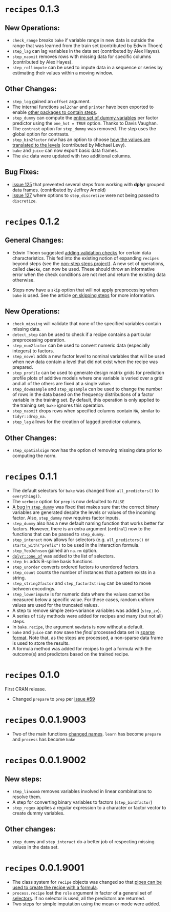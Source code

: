 # `recipes` 0.1.3

## New Operations:

* `check_range` breaks `bake` if variable range in new data is outside the range that was learned from the train set (contributed by Edwin Thoen)
* `step_lag` can lag variables in the data set (contributed by Alex Hayes).
* `step_naomit` removes rows with missing data for specific columns (contributed by Alex Hayes). 
* `step_rollimpute` can be used to impute data in a sequence or series by estimating their values within a moving window. 

## Other Changes:

 * `step_log` gained an `offset` argument. 
 * The internal functions `sel2char` and `printer` have been exported to enable [other packages to contain steps](https://github.com/topepo/recipes/issues/122).
 * `step_dummy` can compute the [entire set of dummy variables](https://github.com/topepo/recipes/issues/145) per factor predictor using the `one_hot = TRUE` option. Thanks to Davis Vaughan. 
 * The `contrast` option for `step_dummy` was removed. The step uses the global option for contrasts. 
 * `step_bin2factor` now has an option to choose [how the values are translated to the levels](https://github.com/topepo/recipes/issues/142) (contributed by Michael Levy).
 * `bake` and `juice` can now export basic data frames. 
 * The `okc` data were updated with two additional columns. 

## Bug Fixes: 
  
 * [issue 125](https://github.com/topepo/recipes/issues/125) that prevented several steps from working with **dplyr** grouped data frames. (contributed by Jeffrey Arnold)
 *  [issue 127](https://github.com/topepo/recipes/issues/127) where options to `step_discretize` were not being passed to `discretize`.

# `recipes` 0.1.2

## General Changes:

* Edwin Thoen suggested [adding validation checks](https://github.com/topepo/recipes/pull/104) for certain data characteristics. This fed into the existing notion of expanding `recipes` beyond steps (see the [non-step steps project](https://github.com/topepo/recipes/projects)). A new set of operations, called **`checks`**, can now be used. These should throw an informative error when the check conditions are not met and return the existing data otherwise. 

* Steps now have a `skip` option that will not apply preprocessing when `bake` is used. See the article [on skipping steps](https://topepo.github.io/recipes/articles/Skipping.html) for more information. 


## New Operations:

 * `check_missing` will validate that none of the specified variables contain missing data. 
 * `detect_step` can be used to check if a recipe contains a particular preprocessing operation.
 * `step_num2factor` can be used to convert numeric data (especially integers) to factors. 
 * `step_novel` adds a new factor level to nominal variables that will be used when new data contain a level that did not exist when the recipe was prepared. 
 * `step_profile` can be used to generate design matrix grids for prediction profile plots of additive models where one variable is varied over a grid and all of the others are fixed at a single value. 
 * `step_downsample` and `step_upsample` can be used to change the number of rows in the data based on the frequency distributions of a factor variable in the training set. By default, this operation is only applied to the training set; `bake` ignores this operation.
 * `step_naomit` drops rows when specified columns contain `NA`, similar to `tidyr::drop_na`.
 * `step_lag` allows for the creation of lagged predictor columns.

## Other Changes:

* `step_spatialsign` now has the option of removing missing data prior to computing the norm.


# `recipes` 0.1.1

* The default selectors for `bake` was changed from `all_predictors()` to `everything()`. 
* The `verbose` option for `prep` is now defaulted to `FALSE`
* [A bug in `step_dummy`](https://github.com/topepo/recipes/issues/83) was fixed that makes sure that the correct binary variables are generated despite the levels or values of the incoming factor. Also, `step_dummy` now requires factor inputs.
* `step_dummy` also has a new default naming function that works better for factors. However, there is an extra argument (`ordinal`) now to the functions that can be passed to `step_dummy`.  
* `step_interact` now allows for selectors (e.g. `all_predictors()` or `starts_with("prefix")` to be used in the interaction formula. 
* `step_YeoJohnson` gained an `na.rm` option.
* [`dplyr::one_of`](https://github.com/topepo/recipes/issues/85) was added to the list of selectors.
* `step_bs` adds B-spline basis functions. 
* `step_unorder` converts ordered factors to unordered factors. 
* `step_count` counts the number of instances that a pattern exists in a string. 
* `step_string2factor` and `step_factor2string` can be used to move between encodings. 
* `step_lowerimpute` is for numeric data where the values cannot be measured below a specific value. For these cases, random uniform values are used for the truncated values.  
* A step to remove simple zero-variance variables was added (`step_zv`).
* A series of `tidy` methods were added for recipes and many (but not all) steps. 
* In `bake.recipe`, the argument `newdata` is now without a default. 
* `bake` and `juice` can now save the _final_ processed data set in [sparse format](https://github.com/topepo/recipes/issues/49). Note that, as the steps are processed, a non-sparse data frame is used to store the results. 
* A formula method was added for recipes to get a formula with the outcome(s) and predictors based on the trained recipe. 

# `recipes` 0.1.0

First CRAN release. 

* Changed `prepare` to `prep` per [issue #59](https://github.com/topepo/recipes/issues/59)

# `recipes` 0.0.1.9003

 * Two of the main functions [changed names](https://github.com/topepo/recipes/issues/57). `learn` has become `prepare` and `process` has become `bake`


# `recipes` 0.0.1.9002

## New steps:

  * `step_lincomb` removes variables involved in linear combinations to resolve them. 
  * A step for converting binary variables to factors (`step_bin2factor`)
  *  `step_regex` applies a regular expression to a character or factor vector to create dummy variables. 

## Other changes: 

* `step_dummy` and `step_interact` do a better job of respecting missing values in the data set. 


# `recipes` 0.0.1.9001

* The class system for `recipe` objects was changed so that [pipes can be used to create the recipe with a formula](https://github.com/topepo/recipes/issues/46).
* `process.recipe` lost the `role` argument in factor of a general set of [selectors](https://topepo.github.io/recipes/articles/Selecting_Variables.html). If no selector is used, all the predictors are returned. 
* Two steps for simple imputation using the mean or mode were added. 
